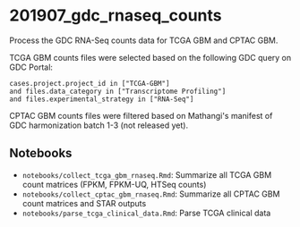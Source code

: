 # 201907_gdc_rnaseq_counts
Process the GDC RNA-Seq counts data for TCGA GBM and CPTAC GBM.

TCGA GBM counts files were selected based on the following GDC query on GDC Portal:

    cases.project.project_id in ["TCGA-GBM"]
    and files.data_category in ["Transcriptome Profiling"]
    and files.experimental_strategy in ["RNA-Seq"]

CPTAC GBM counts files were filtered based on Mathangi's manifest of GDC harmonization batch 1-3 (not released yet).


## Notebooks
- `notebooks/collect_tcga_gbm_rnaseq.Rmd`: Summarize all TCGA GBM count matrices (FPKM, FPKM-UQ, HTSeq counts)
- `notebooks/collect_cptac_gbm_rnaseq.Rmd`: Summarize all CPTAC GBM count matrices and STAR outputs
- `notebooks/parse_tcga_clinical_data.Rmd`: Parse TCGA clinical data

